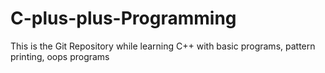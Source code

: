 # C-plus-plus-Programming
This is the Git Repository while learning C++ with basic programs, pattern printing, oops programs
